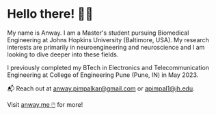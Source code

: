 # Hello there! 🧠🦾

My name is Anway. I am a Master's student pursuing Biomedical Engineering at Johns Hopkins University (Baltimore, USA). My research interests are primarily in neuroengineering and neuroscience and I am looking to dive deeper into these fields.

I previously completed my BTech in Electronics and Telecommunication Engineering at College of Engineering Pune (Pune, IN) in May 2023.

📬 Reach out at anway.pimpalkar@gmail.com or apimpal1@jh.edu.

Visit [anway.me 🖱️](https://anway.me) for more!
